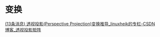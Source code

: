 # 变换

[(13条消息) 透视投影(Perspective Projection)变换推导_linuxheik的专栏-CSDN博客_透视投影矩阵](https://blog.csdn.net/linuxheik/article/details/78969526)